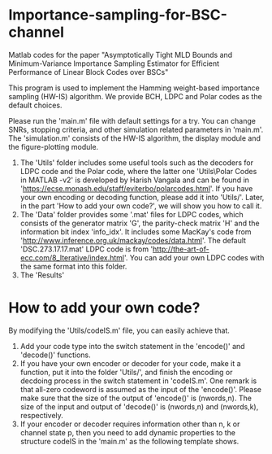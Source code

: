 # Importance-sampling-for-BSC-channel
Matlab codes for the paper "Asymptotically Tight MLD Bounds and Minimum-Variance Importance Sampling Estimator for Efficient Performance of Linear Block Codes over BSCs"

This program is used to implement the Hamming weight-based importance sampling (HW-IS) algorithm. We provide BCH, LDPC and Polar codes as the default choices.

Please run the 'main.m' file with default settings for a try. You can change SNRs, stopping criteria, and other simulation related parameters in 'main.m'. The 'simulation.m' consists of the HW-IS algorithm, the display module and the figure-plotting module.

1. The 'Utils\' folder includes some useful tools such as the decoders for LDPC code and the Polar code, where the latter one 'Utils\Polar Codes in MATLAB -v2' is developed by Harish Vangala and can be found in 'https://ecse.monash.edu/staff/eviterbo/polarcodes.html'. If you have your own encoding or decoding function, please add it into 'Utils/'. Later, in the part 'How to add your own code?', we will show you how to call it.
2. The 'Data\' folder provides some '.mat' files for LDPC codes, which consists of the generator matrix 'G', the parity-check matrix 'H' and the information bit index 'info_idx'. It includes some MacKay's code from 'http://www.inference.org.uk/mackay/codes/data.html'. The default 'DSC.273.17.17.mat' LDPC code is from 'http://the-art-of-ecc.com/8_Iterative/index.html'. You can add your own LDPC codes with the same format into this folder.
3. The 'Results\'

# How to add your own code?
By modifying the 'Utils/codeIS.m' file, you can easily achieve that. 
1. Add your code type into the switch statement in the 'encode()' and 'decode()' functions.
2. If you have your own encoder or decoder for your code, make it a function, put it into the folder 'Utils/', and finish the encoding or decdoing process in the switch statement in 'codeIS.m'. One remark is that all-zero codeword is assumed as the input of the 'encode()'. Please make sure that the size of the output of 'encode()' is (nwords,n). The size of the input and output of 'decode()' is (nwords,n) and (nwords,k), respectively.
3. If your encoder or decoder requires information other than n, k or channel state p, then you need to add dynamic properties to the structure codeIS in the 'main.m' as the following template shows.
